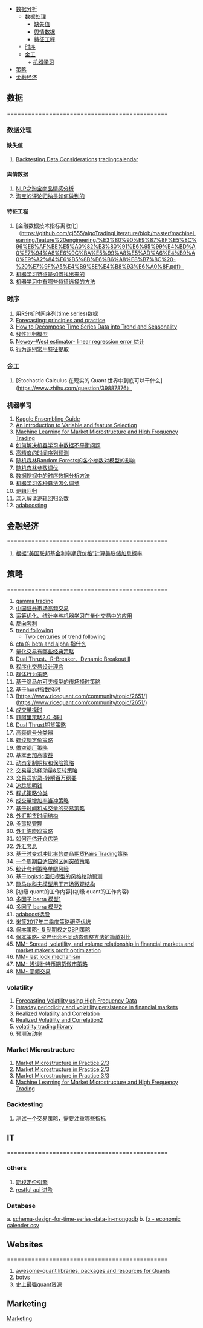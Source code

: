 
- [数据分析](https://github.com/cj555/algoTradingLiterature/blob/master/index.md#数据)  
   + [数据处理](https://github.com/cj555/algoTradingLiterature/blob/master/index.md#数据处理)    
      * [缺失值](https://github.com/cj555/algoTradingLiterature/blob/master/index.md#缺失值)       
      * [舆情数据](https://github.com/cj555/algoTradingLiterature/blob/master/index.md#舆情数据)   
      * [特征工程](https://github.com/cj555/algoTradingLiterature/blob/master/index.md#特征工程)    
   + [时序](https://github.com/cj555/algoTradingLiterature/blob/master/index.md#时序)      
   + [金工](https://github.com/cj555/algoTradingLiterature/blob/master/index.md#金工)          
   + [机器学习](https://github.com/cj555/algoTradingLiterature/blob/master/index.md#机器学习)    
- [策略](https://github.com/cj555/algoTradingLiterature/blob/master/index.md#策略)      
- [金融经济](https://github.com/cj555/algoTradingLiterature/blob/master/index.md#金融经济)


## 数据
==============================================
### 数据处理

#### 缺失值

1. [Backtesting Data Considerations](http://www.bespokeoptions.com/blog/2015/05/14/backtesting-data-considerations)
[tradingcalendar](https://github.com/quantopian/zipline/blob/master/zipline/utils/tradingcalendar.py)

#### 舆情数据

1. [NLP之淘宝商品情感分析](https://github.com/cj555/algoTradingLiterature/blob/master/strategies/NLP%E4%B9%8B%E6%B7%98%E5%AE%9D%E5%95%86%E5%93%81%E8%AF%84%E8%AE%BA%E6%83%85%E6%84%9F%E5%88%86%E6%9E%90.pdf)
2. [淘宝的评论归纳是如何做到的](https://www.zhihu.com/question/20905103)

#### 特征工程
1. [金融数据技术指标离散化]（https://github.com/cj555/algoTradingLiterature/blob/master/machineLearning/feature%20engineering/%E3%80%90%E9%87%8F%E5%8C%96%E8%AF%BE%E5%A0%82%E3%80%91%E6%95%99%E4%BD%A0%E7%94%A8%E6%9C%BA%E5%99%A8%E5%AD%A6%E4%B9%A0%E9%A2%84%E6%B5%8B%E6%B6%A8%E8%B7%8C%20-%20%E7%9F%A5%E4%B9%8E%E4%B8%93%E6%A0%8F.pdf）
2. [机器学习特征是如何找出来的](https://www.zhihu.com/question/41659582)
3. [机器学习中有哪些特征选择的方法](https://www.zhihu.com/question/28641663)


### 时序  
1. [用R分析时间序列(time series)数据](http://www.cnblogs.com/sylvanas2012/p/4328861.html)
2. [Forecasting: principles and practice](https://github.com/cj555/algoTradingLiterature/blob/master/fpp-notes.pdf)
3. [How to Decompose Time Series Data into Trend and Seasonality](http://machinelearningmastery.com/decompose-time-series-data-trend-seasonality/)
4. [线性回归模型](https://github.com/cj555/algoTradingLiterature/blob/master/strategies/lr.md)
5. [Newey–West estimator- linear regression error 估计](https://en.wikipedia.org/wiki/Newey%E2%80%93West_estimator)
6. [行为识别常用特征提取](https://www.zhihu.com/question/41068341)


### 金工
1. [Stochastic Calculus 在现实的 Quant 世界中到底可以干什么](https://www.zhihu.com/question/39887876）



### 机器学习

1. [Kaggle Ensembling Guide](http://mlwave.com/kaggle-ensembling-guide/)
2. [An Introduction to Variable and feature Selection](http://www.jmlr.org/papers/volume3/guyon03a/guyon03a.pdf)
3. [Machine Learning for Market Microstructure and High Frequency Trading](https://www.cis.upenn.edu/~mkearns/papers/KearnsNevmyvakaHFTRiskBooks.pdf)
4. [如何解决机器学习中数据不平衡问题](http://www.zhaokv.com/2016/01/learning-from-imbalanced-data.html)
5. [高精度的时间序列预测](https://www.zhihu.com/question/21229371)
6. [随机森林Random Forests的各个参数对模型的影响](https://www.zhihu.com/question/36511737)
7. [随机森林参数调优](http://tankle.github.io/2015/06/11/Random-Forest-parameter-turning.html)
8. [数据挖掘中的时序数据分析方法](http://www.cad.zju.edu.cn/home/vagblog/?p=1727)
9. [机器学习各种算法怎么调参](https://www.zhihu.com/question/34470160)
10. [逻辑回归](http://blog.yhat.com/posts/logistic-regression-and-python.html)
11. [深入解读逻辑回归系数](深入解读Logistic回归结果)
12. [adaboosting](http://www.procedurego.com/article/66939.html)

## 金融经济
==============================================
1. [根据“美国联邦基金利率期货价格”计算美联储加息概率](https://www.zhihu.com/question/37711945)



## 策略
==============================================
1. [gamma trading]()
2. [中国证券市场高频交易](https://www.zhihu.com/question/31986003)
3. [运筹优化、统计学与机器学习在量化交易中的应用](https://zhuanlan.zhihu.com/p/27245971)
4. [反向套利]()
5. [trend following]()
   - [Two centuries of trend following](https://arxiv.org/pdf/1404.3274.pdf)
6. [cta 的 beta and alpha 指什么](https://www.zhihu.com/question/48686896)   
7. [量化交易有哪些经典策略](https://www.zhihu.com/question/26594258)
8. [Dual Thrust、R-Breaker、Dynamic Breakout II](https://www.botvs.com/bbs-topic/50)
9. [程序化交易设计理念](https://www.zhihu.com/topic/19631049/hot)
10. [群体行为策略](http://mp.weixin.qq.com/s?__biz=MzA5NzEzNDk4Mw==&mid=208480402&idx=1&sn=46a21a3a454cb5d639750b845aed33b1&3rd=MzA3MDU4NTYzMw==&scene=6#rd)
11. [基于隐马尔可夫模型的市场择时策略](https://uqer.io/community/share/56ec30bf228e5b887be50b35)
12. [基于hurst指数择时](https://www.ricequant.com/community/topic/2263/)        
13. [https://www.ricequant.com/community/topic/2651/](https://www.ricequant.com/community/topic/2651/)
14. [成交量择时](https://www.ricequant.com/community/topic/2616/)
15. [菲阿里策略2.0 择时](https://www.ricequant.com/community/topic/2469/) 
16. [Dual Thrust期货策略](https://www.ricequant.com/community/topic/2473//2)
17. [高频信号分类器](https://www.ricequant.com/community/topic/864)
18. [螺纹钢定价策略](https://www.ricequant.com/community/topic/2378/)
19. [做空钢厂策略](https://www.ricequant.com/community/topic/953/)
20. [基本面加高收益](https://www.ricequant.com/community/topic/460/)
21. [动态复制期权和保险策略](https://www.ricequant.com/community/topic/1443//6)
22. [交易量选择动量&反转策略](https://www.ricequant.com/community/topic/1484/)
23. [交易员实录-转瞬百万纲要](https://github.com/cj555/algoTradingLiterature/blob/master/strategies/jiaoyiyuanshilu.md)
24. [追踪聪明钱](https://zhuanlan.zhihu.com/p/21653794)
25. [程式策略分类](http://wenschair.blogspot.sg/2013/09/blog-post_25.html)
26. [成交量增加率当冲策略](http://rane1220.pixnet.net/blog/post/87532798-%E7%A8%8B%E5%BC%8F%E4%BA%A4%E6%98%93@%E6%88%90%E4%BA%A4%E9%87%8F%E5%A2%9E%E5%8A%A0%E7%8E%87%E7%95%B6%E6%B2%96%E7%AD%96%E7%95%A5)
27. [基于时间和成交量的交易策略](http://www.f-158.com/show.php?contentid=591)
28. [外汇期货时间结构](http://rane1220.pixnet.net/blog/post/105010433)
29. [多策略管理](http://wenschair.blogspot.sg/2017/02/blog-post.html)
30. [外汇陈晓鸥策略](https://github.com/cj555/algoTradingLiterature/blob/master/strategies/chenxiaoou1.md)
31. [如何评估开仓优势](https://zhuanlan.zhihu.com/p/20216931?refer=fuyidai)
32. [外汇套息](https://zhuanlan.zhihu.com/p/20216931?refer=fuyidai)
33. [基于时变对冲比率的商品期货Pairs Trading策略](https://zhuanlan.zhihu.com/p/26159365?utm_medium=social&utm_source=wechat_session&from=singlemessage&isappinstalled=1)
34. [一个周期自适应的区间突破策略](https://github.com/cj555/algoTradingLiterature/blob/master/strategies/zishiying.md)
35. [统计套利策略单腿风险](https://www.zhihu.com/question/58031732)        
36. [基于logistic回归模型的风格轮动预测](https://github.com/cj555/algoTradingLiterature/blob/master/strategies/%E5%9F%BA%E4%BA%8Elogistic%E5%9B%9E%E5%BD%92%E6%A8%A1%E5%9E%8B%E7%9A%84%E9%A3%8E%E6%A0%BC%E8%BD%AE%E5%8A%A8%E9%A2%84%E6%B5%8B%20-%20%E5%8D%8E%E5%B0%94%E8%A1%97%E8%A7%81%E9%97%BB.pdf)
37. [隐马尔科夫模型用于市场微观结构](https://github.com/cj555/algoTradingLiterature/blob/master/strategies/%E9%9A%90%E9%A9%AC%E5%B0%94%E5%8F%AF%E5%A4%AB%E6%A8%A1%E5%9E%8B%E5%9C%A8%E9%87%91%E8%9E%8D%E9%A2%86%E5%9F%9F%E5%BA%94%E7%94%A8%E5%89%8D%E6%99%AF%E5%A6%82%E4%BD%95%EF%BC%9F%20-%20%E7%9F%A5%E4%B9%8E.pdf)
38. [初级 quant的工作内容](初级 quant的工作内容)
39. [多因子 barra 模型1](https://github.com/cj555/algoTradingLiterature/blob/master/strategies/%E5%A4%9A%E5%9B%A0%E5%AD%90Barra%E6%A8%A1%E5%9E%8B1.pdf)
40. [多因子 barra 模型2](https://github.com/cj555/algoTradingLiterature/blob/master/strategies/%E5%A4%9A%E5%9B%A0%E5%AD%90Barra%E6%A8%A1%E5%9E%8B2.pdf)
41. [adaboost选股](https://github.com/cj555/algoTradingLiterature/blob/master/strategies/adaboost%20%E9%80%89%E8%82%A1.pdf)
42. [米筐2017年二季度策略研究优选](https://www.ricequant.com/community/topic/3541)
43. [保本策略- 复制期权之OBPI策略](https://github.com/cj555/algoTradingLiterature/blob/master/strategies/%E8%AE%BA%E5%A6%82%E4%BD%95%E4%BC%98%E9%9B%85%E5%9C%B0%E5%A4%8D%E5%88%B6%E6%9C%9F%E6%9D%83%E4%B9%8BOBPI%E7%AD%96%E7%95%A5.pdf)
44. [保本策略- 资产组合不同动态调整方法的简单对比](https://github.com/cj555/algoTradingLiterature/blob/master/strategies/%E8%B5%84%E4%BA%A7%E7%BB%84%E5%90%88%E4%B8%8D%E5%90%8C%E5%8A%A8%E6%80%81%E8%B0%83%E6%95%B4%E6%96%B9%E6%B3%95%E7%9A%84%E7%AE%80%E5%8D%95%E5%AF%B9%E6%AF%94.pdf)
45. [MM- Spread, volatility, and volume relationship in financial markets and market maker’s profit optimization](https://arxiv.org/pdf/1606.07381.pdf)
46. [MM- last look mechanism](http://thefxview.com/2014/07/16/what-is-last-look-in-forex/)
47. [MM- 浅谈比特币期货做市策略](https://github.com/cj555/algoTradingLiterature/blob/master/strategies/marketmakingcoin.md)
48. [MM- 高频交易](https://github.com/cj555/algoTradingLiterature/tree/master/strategies)

### volatility
1. [Forecasting Volatility using High Frequency Data](http://citeseerx.ist.psu.edu/viewdoc/download?doi=10.1.1.458.6732&rep=rep1&type=pdf)
2. [Intraday periodicity and volatility persistence in financial markets](http://public.econ.duke.edu/~boller/Published_Papers/joef_97.pdf)
3. [Realized Volatility and Correlation](http://www.ssc.upenn.edu/~fdiebold/papers/paper29/temp.pdf)
4. [Realized Volatility and Correlation2](http://www.ssc.upenn.edu/~fdiebold/papers/paper31/final2.pdf)
5. [volatility trading library](https://github.com/jasonstrimpel/volatility-trading)
6. [预测波动率](https://www.zhihu.com/question/19770602)

### Market Microstructure
1. [Market Microstructure in Practice 2/3](http://helper.ipam.ucla.edu/publications/fmws2/fmws2_12691.pdf)
2. [Market Microstructure in Practice 2/3](http://helper.ipam.ucla.edu/publications/fmws2/fmws2_12703.pdf)
3. [Market Microstructure in Practice 3/3](http://helper.ipam.ucla.edu/publications/fmws2/fmws2_12704.pdf)
4. [Machine Learning for Market Microstructure and High Frequency Trading](https://www.cis.upenn.edu/~mkearns/papers/KearnsNevmyvakaHFTRiskBooks.pdf)


### Backtesting

1. [测试一个交易策略，需要注重哪些指标](https://www.zhihu.com/question/26028390)

## IT
==============================================

### others
1. [期权定价引擎](https://github.com/cj555/algoTradingLiterature/blob/master/IT/optionpricing.md)
2. [restful api 进阶](https://zhuanlan.zhihu.com/p/24832193)

### Database
a. [schema-design-for-time-series-data-in-mongodb](https://www.mongodb.com/blog/post/schema-design-for-time-series-data-in-mongodb)
b. [fx - economic calender csv](https://www.fxstreet.com/economic-calendar)



## Websites
==============================================

1. [awesome-quant libraries, packages and resources for Quants](https://github.com/wilsonfreitas/awesome-quant) 
2. [botvs](https://www.botvs.com/competition)
3. [史上最强quant资源](https://zhuanlan.zhihu.com/p/26191964?utm_medium=social&utm_source=wechat_session&from=singlemessage&isappinstalled=1)

## Marketing
[Marketing](https://github.com/cj555/algoTradingLiterature/blob/master/marketing/index.md)





